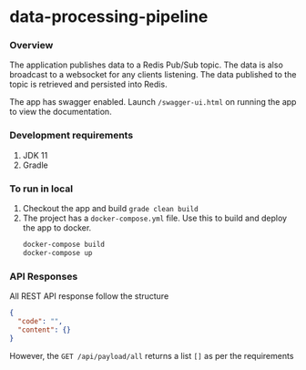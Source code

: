 # data-processing-pipeline

### Overview

The application publishes data to a Redis Pub/Sub topic. The data is also broadcast to a websocket for any clients
listening. The data published to the topic is retrieved and persisted into Redis.

The app has swagger enabled. Launch `/swagger-ui.html` on running the app to view the documentation.

### Development requirements

1. JDK 11
2. Gradle

### To run in local

1. Checkout the app and build `grade clean build`
2. The project has a `docker-compose.yml` file. Use this to build and deploy the app to docker.
   ```bash
   docker-compose build
   docker-compose up
   ```

### API Responses

All REST API response follow the structure

```json
{
  "code": "",
  "content": {}
}
```

However, the `GET /api/payload/all` returns a list `[]` as per the requirements
